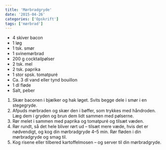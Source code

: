 ```yaml
---
title: 'Mørbradgryde'
date: '2015-04-26'
categories: ['Opskrift']
tags: ['mørbrad']
---
```


* 4 skiver bacon
* 1 løg
* 1 tsk. smør
* 1 svinemørbrad
* 200 g cocktailpølser
* 2 tsk. mel
* 2 tsk. paprika
* 1 stor spsk. tomatpuré
* Ca. 3 dl vand eller tynd bouillon
* 1 dl fløde
* Salt, peber

1. Skær baconen i bjælker og hak løget. Svits begge dele i smør i en stegegryde.
2. Afpuds mørbraden og skær den i bøffer, som trykkes med håndroden. Læg dem i gryden og brun dem lidt sammen med
   pølserne.
3. Rør melet i sammen med paprika og tomatpuré og tilsæt væden.
4. Rør rundt, så det hele bliver rørt ud – tilsæt mere væde, hvis det er nødvendigt, og kog din mørbradgryde 4–5 min.
   Rør fløden i din mørbradgryde og smag til.
5. Kog risene eller tilbered kartoffelmosen – og server til din mørbradgryde.
